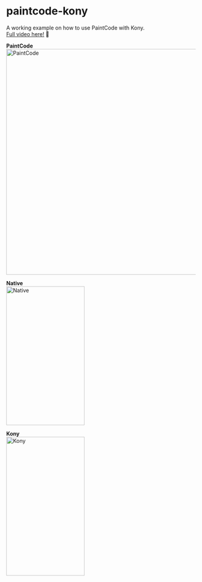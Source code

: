 # paintcode-kony
A working example on how to use PaintCode with Kony.  
[Full video here!](https://dl.dropboxusercontent.com/u/7391063/Sicredi/PaintCodeKony.mp4) 🎥


**PaintCode**  
<img src="https://github.com/backslash-f/paintcode-kony/blob/master/Reference/PaintCode.gif?raw=true" alt="PaintCode" width="600">

**Native**  
<img src="https://raw.githubusercontent.com/backslash-f/paintcode-kony/master/Reference/Native.gif" alt="Native" width="208" height="369">

**Kony**  
<img src="https://raw.githubusercontent.com/backslash-f/paintcode-kony/master/Reference/Kony.gif" alt="Kony" width="208" height="369">
